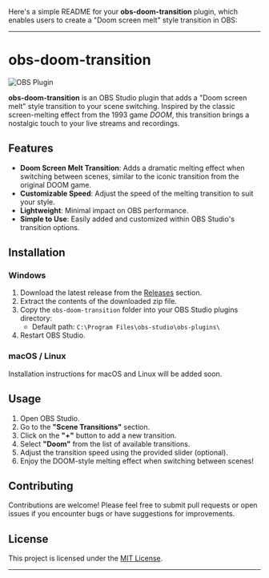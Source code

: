 Here's a simple README for your **obs-doom-transition** plugin, which enables users to create a "Doom screen melt" style transition in OBS:

---

# obs-doom-transition

![OBS Plugin](https://img.shields.io/badge/OBS-Plugin-blue)

**obs-doom-transition** is an OBS Studio plugin that adds a "Doom screen melt" style transition to your scene switching. Inspired by the classic screen-melting effect from the 1993 game *DOOM*, this transition brings a nostalgic touch to your live streams and recordings.

## Features

- **Doom Screen Melt Transition**: Adds a dramatic melting effect when switching between scenes, similar to the iconic transition from the original DOOM game.
- **Customizable Speed**: Adjust the speed of the melting transition to suit your style.
- **Lightweight**: Minimal impact on OBS performance.
- **Simple to Use**: Easily added and customized within OBS Studio's transition options.

## Installation

### Windows

1. Download the latest release from the [Releases](https://github.com/LucienHH/obs-doom-transition/releases) section.
2. Extract the contents of the downloaded zip file.
3. Copy the `obs-doom-transition` folder into your OBS Studio plugins directory:
   - Default path: `C:\Program Files\obs-studio\obs-plugins\`
4. Restart OBS Studio.

### macOS / Linux

Installation instructions for macOS and Linux will be added soon.

## Usage

1. Open OBS Studio.
2. Go to the **"Scene Transitions"** section.
3. Click on the **"+"** button to add a new transition.
4. Select **"Doom"** from the list of available transitions.
5. Adjust the transition speed using the provided slider (optional).
6. Enjoy the DOOM-style melting effect when switching between scenes!

## Contributing

Contributions are welcome! Please feel free to submit pull requests or open issues if you encounter bugs or have suggestions for improvements.

## License

This project is licensed under the [MIT License](LICENSE).

---